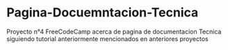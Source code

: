 # Pagina-Docuemntacion-Tecnica
Proyecto n°4 FreeCodeCamp acerca de pagina de documentacion Tecnica siguiendo tutorial anteriormente mencionados en anteriores proyectos
